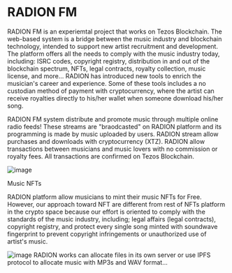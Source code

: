 
# RADION FM

RADION FM is an experiemtal project that works on Tezos Blockchain. The web-based system is a bridge between the music industry and blockchain technology, intended to support new artist recruitment and development. The platform offers all the needs to comply with the music industry today, including: ISRC codes, copyright registry, distribution in and out of the blockchain spectrum, NFTs, legal contracts, royalty collection, music license, and more... RADION has introduced new tools to enrich the musician's career and experience. Some of these tools includes a no custodian method of payment with cryptocurrency, where the artist can receive royalties directly to his/her wallet when someone download his/her song. 

RADION FM system distribute and promote music through multiple online radio feeds! These streams are "braodcasted" on RADION platform and its programming is made by music uploaded by users. RADION stream allow purchases and downloads with cryptocurrency (XTZ). RADION allow transactions between musicians and music lovers with no commission or royalty fees. All transactions are confirmed on Tezos Blockchain. 

![image](https://user-images.githubusercontent.com/31939627/117907324-98a0fc80-b2a4-11eb-9f19-c092df804655.png)

Music NFTs

RADION platform allow musicians to mint their music NFTs for Free. However, our approach toward NFT are different from rest of NFTs platform in the crypto space because our effort is oriented to comply with the standards of the music industry, including; legal affairs (legal contracts), copyright registry, and protect every single song minted with soundwave fingerprint to prevent copyright infringements or unauthorized use of artist's music.   


![image](https://user-images.githubusercontent.com/31939627/120156218-c56b7400-c1bf-11eb-9dda-928a2992954d.png)
RADION works can allocate files in its own server or use IPFS protocol to allocate music with MP3s and WAV format...
